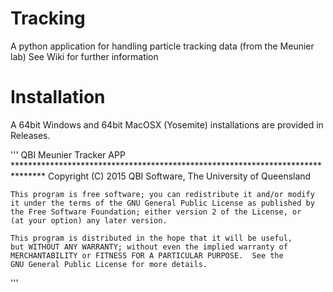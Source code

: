 # Tracking
A python application for handling particle tracking data (from the Meunier lab)
See Wiki for further information

# Installation
A 64bit Windows and 64bit MacOSX (Yosemite) installations are provided in Releases. 


'''
    QBI Meunier Tracker APP
    *******************************************************************************
    Copyright (C) 2015  QBI Software, The University of Queensland

    This program is free software; you can redistribute it and/or modify
    it under the terms of the GNU General Public License as published by
    the Free Software Foundation; either version 2 of the License, or
    (at your option) any later version.

    This program is distributed in the hope that it will be useful,
    but WITHOUT ANY WARRANTY; without even the implied warranty of
    MERCHANTABILITY or FITNESS FOR A PARTICULAR PURPOSE.  See the
    GNU General Public License for more details.
'''